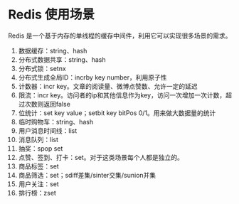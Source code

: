 # Redis 使用场景
Redis 是一个基于内存的单线程的缓存中间件，利用它可以实现很多场景的需求。

1. 数据缓存：string、hash
2. 分布式数据共享：string、hash
3. 分布式锁：setnx
4. 分布式生成全局ID：incrby key number，利用原子性
5. 计数器：incr key。文章的阅读量、微博点赞数、允许一定的延迟
6. 限流：incr key。访问者的ip和其他信息作为key，访问一次增加一次计数，超过次数则返回false
7. 位统计：set key value；setbit key bitPos 0/1。用来做大数据量的统计
8. 临时购物车：string、hash
9. 用户消息时间线：list
10. 消息队列：list
11. 抽奖：spop set
12. 点赞、签到、打卡：set。对于这类场景每个人都是独立的。
13. 商品标签：set
14. 商品筛选：set；sdiff差集/sinter交集/sunion并集
15. 用户关注：set
16. 排行榜：zset
